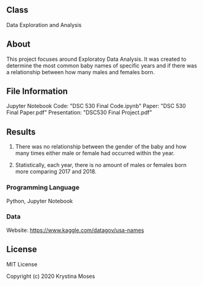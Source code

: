 ## Class
Data Exploration and Analysis

## About
This project focuses around Exploratoy Data Analysis.
It was created to determine the most common baby names of specific years and if there was a relationship between how many males and females born.

## File Information
Jupyter Notebook Code: "DSC 530 Final Code.ipynb"
Paper: "DSC 530 Final Paper.pdf"
Presentation: "DSC530 Final Project.pdf"

## Results
1. There was no relationship between the gender of the baby and how many times either male or female had occurred within the year.

2. Statistically, each year, there is no amount of males or females born more comparing 2017 and 2018.

### Programming Language
Python, Jupyter Notebook

### Data
Website: https://www.kaggle.com/datagov/usa-names

## License
MIT License

Copyright (c) 2020 Krystina Moses
